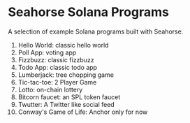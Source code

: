 # Seahorse Solana Programs
A selection of example Solana programs built with Seahorse. 

1. Hello World: classic hello world
2. Poll App: voting app
3. Fizzbuzz: classic fizzbuzz
4. Todo App: classic todo app
5. Lumberjack: tree chopping game 
6. Tic-tac-toe: 2 Player Game
7. Lotto: on-chain lottery
8. Bitcorn faucet: an SPL token faucet
9. Twutter: A Twitter like social feed
10. Conway's Game of Life: Anchor only for now
